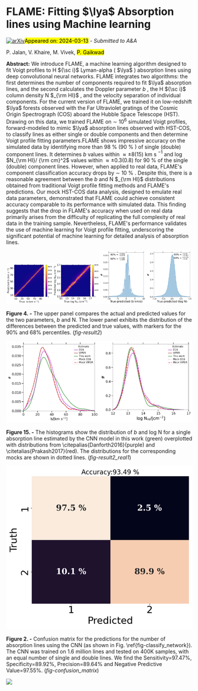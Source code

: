 <div class="macros" style="visibility:hidden;">
$\newcommand{\ensuremath}{}$
$\newcommand{\xspace}{}$
$\newcommand{\object}[1]{\texttt{#1}}$
$\newcommand{\farcs}{{.}''}$
$\newcommand{\farcm}{{.}'}$
$\newcommand{\arcsec}{''}$
$\newcommand{\arcmin}{'}$
$\newcommand{\ion}[2]{#1#2}$
$\newcommand{\textsc}[1]{\textrm{#1}}$
$\newcommand{\hl}[1]{\textrm{#1}}$
$\newcommand{\footnote}[1]{}$
$\newcommand{\lya}{Ly\alpha }$
$\newcommand{\lyb}{Ly\beta }$
$\newcommand{\h2}{H_2}$
$\newcommand{\hi}{H{\sc i}}$
$\newcommand{\ovi}{O~{\sc vi}~ }$
$\newcommand{\ovii}{O~{\sc vii}~ }$
$\newcommand{\oviii}{O~{\sc viii}~ }$
$\newcommand{\nv}{N~{\sc v}~}$
$\newcommand{\niii}{N~{\sc iii}\lambda989~ }$
$\newcommand{\ovia}{O~{\sc vi}\lambda1031~ }$
$\newcommand{\ovib}{O~{\sc vi}\lambda1037~ }$
$\newcommand{\oviab}{O~{\sc vi}\lambda\lambda1031,1037~ }$
$\newcommand{\cii}{C~{\sc ii}~}$
$\newcommand{\ciis}{C~{\sc ii*}~}$
$\newcommand{\mgii}{Mg~{\sc ii}~}$
$\newcommand{\civ}{C~{\sc iv}~}$
$\newcommand{\civa}{C~{\sc iv}\lambda1548~}$
$\newcommand{\tcr}{\textcolor{red}}$
$\newcommand{\tcg}{\textcolor{brown}}$
$\newcommand{\kms}{km s^{-1}~}$
$\newcommand{\cms}{cm^2~}$</div>



<div id="title">

# FLAME: Fitting $\lya$ Absorption lines using Machine learning

</div>
<div id="comments">

[![arXiv](https://img.shields.io/badge/arXiv-2403.07498-b31b1b.svg)](https://arxiv.org/abs/2403.07498)<mark>Appeared on: 2024-03-13</mark> -  _Submitted to A&A_

</div>
<div id="authors">

P. Jalan, V. Khaire, M. Vivek, <mark>P. Gaikwad</mark>

</div>
<div id="abstract">

**Abstract:** We introduce FLAME, a machine learning algorithm designed to fit Voigt profiles to H ${\sc i}$ Lyman-alpha ( $\lya$ ) absorption lines using deep convolutional neural networks. FLAME integrates two algorithms: the first determines the number of components required to fit $\lya$ absorption lines, and the second calculates the Doppler parameter $b$ , the H ${\sc i}$ column density N $_{\rm HI}$ , and the velocity separation of individual components. For the current version of FLAME, we trained it on low-redshift $\lya$ forests observed with the Far Ultraviolet gratings of the Cosmic Origin Spectrograph (COS) aboard the Hubble Space Telescope (HST). Drawing on this data, we trained FLAME on $\sim$ $10^6$ simulated Voigt profiles, forward-modeled to mimic $\lya$ absorption lines observed with HST-COS, to classify lines as either single or double components and then determine Voigt profile fitting parameters.FLAME shows impressive accuracy on the simulated data by identifying more than 98 \% (90 \% ) of single (double) component lines. It determines $b$ values within $\approx \pm{8} (15)$ km s $^{-1}$ and log $N_{\rm HI}/ {\rm cm}^2$ values within $\approx \pm 0.3 (0.8)$ for 90 \% of the single (double) component lines. However, when applied to real data, FLAME's component classification accuracy drops by $\sim$ 10 \% . Despite this, there is a reasonable agreement between the $b$ and N $_{\rm HI}$ distributions obtained from traditional Voigt profile fitting methods and FLAME's predictions. Our mock HST-COS data analysis, designed to emulate real data parameters, demonstrated that FLAME could achieve consistent accuracy comparable to its performance with simulated data. This finding suggests that the drop in FLAME's accuracy when used on real data primarily arises from the difficulty of replicating the full complexity of real data in the training sample. Nevertheless, FLAME's performance validates the use of machine learning for Voigt profile fitting, underscoring the significant potential of machine learning for detailed analysis of absorption lines.

</div>

<div id="div_fig1">

<img src="tmp_2403.07498/./Fig/CNN_btrue_bpred_2p7M_COS_p005.png" alt="Fig4.1" width="25%"/><img src="tmp_2403.07498/./Fig/CNN_Ntrue_Npred_2p7M_COS_p005.png" alt="Fig4.2" width="25%"/><img src="tmp_2403.07498/./Fig/bmlcnn_2p7M_COS_p005.png" alt="Fig4.3" width="25%"/><img src="tmp_2403.07498/./Fig/Nmlcnn_2p7M_COS_p005.png" alt="Fig4.4" width="25%"/>

**Figure 4. -** The upper panel compares the actual and predicted values for the two parameters, $b$ and N. The lower panel exhibits the distribution of the differences between the predicted and true values, with markers for the 90\% and 68\% percentiles. (*fig-result2*)

</div>
<div id="div_fig2">

<img src="tmp_2403.07498/./Fig/b1_histo_allstudy_kde.png" alt="Fig15.1" width="50%"/><img src="tmp_2403.07498/./Fig/N1_histo_allstudy_kde.png" alt="Fig15.2" width="50%"/>

**Figure 15. -** The histograms show the distribution of $b$ and log N for a single absorption line estimated by the CNN model in this work (green) overplotted with distributions from \citepalias{Danforth2016}(purple) and  \citetalias{Prakash2017}(red). The distributions for the corresponding mocks are shown in dotted lines. (*fig-result2_real1*)

</div>
<div id="div_fig3">

<img src="tmp_2403.07498/./Fig/confusion_matrix_Classification_test_roll_1M_final8a_p0.5.png" alt="Fig2" width="100%"/>

**Figure 2. -** Confusion matrix for the predictions for the number of absorption lines using the CNN (as shown in Fig. \ref{fig-classify_network}). The CNN was trained on 1.6 million lines and tested on 400K samples, with an equal number of single and double lines. We find the Sensitivity=97.47\%, Specificity=89.92\%, Precision=89.64\% and Negative Predictive Value=97.55\%. (*fig-confusion_matrix*)

</div><div id="qrcode"><img src=https://api.qrserver.com/v1/create-qr-code/?size=100x100&data="https://arxiv.org/abs/2403.07498"></div>